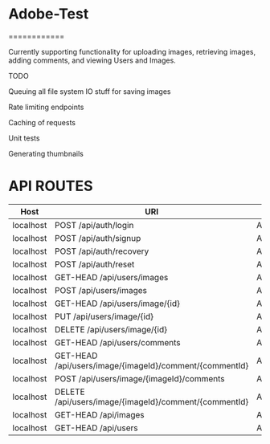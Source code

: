 # Adobe-Test
============

Currently supporting functionality for uploading images, retrieving images, adding comments, and viewing Users and Images.

TODO


Queuing all file system IO stuff for saving images

Rate limiting endpoints

Caching of requests

Unit tests

Generating thumbnails


# API ROUTES
| Host      | URI                                                     | Action                                          | Protected | Version(s) |
|-----------|---------------------------------------------------------|-------------------------------------------------|-----------|------------|
| localhost | POST /api/auth/login                                    | App\Api\V1\Controllers\AuthController@login     | No        | v1         |
| localhost | POST /api/auth/signup                                   | App\Api\V1\Controllers\AuthController@signup    | No        | v1         |
| localhost | POST /api/auth/recovery                                 | App\Api\V1\Controllers\AuthController@recovery  | No        | v1         |
| localhost | POST /api/auth/reset                                    | App\Api\V1\Controllers\AuthController@reset     | No        | v1         |
| localhost | GET-HEAD /api/users/images                              | App\Api\V1\Controllers\ImageController@index    | Yes       | v1         |
| localhost | POST /api/users/images                                  | App\Api\V1\Controllers\ImageController@store    | Yes       | v1         |
| localhost | GET-HEAD /api/users/image/{id}                          | App\Api\V1\Controllers\ImageController@show     | Yes       | v1         |
| localhost | PUT /api/users/image/{id}                               | App\Api\V1\Controllers\ImageController@update   | Yes       | v1         |
| localhost | DELETE /api/users/image/{id}                            | App\Api\V1\Controllers\ImageController@delete   | Yes       | v1         |
| localhost | GET-HEAD /api/users/comments                            | App\Api\V1\Controllers\CommentController@index  | Yes       | v1         |
| localhost | GET-HEAD /api/users/image/{imageId}/comment/{commentId} | App\Api\V1\Controllers\CommentController@show   | Yes       | v1         |
| localhost | POST /api/users/image/{imageId}/comments                | App\Api\V1\Controllers\CommentController@store  | Yes       | v1         |
| localhost | DELETE /api/users/image/{imageId}/comment/{commentId}   | App\Api\V1\Controllers\CommentController@delete | Yes       | v1         |
| localhost | GET-HEAD /api/images                                    | App\Api\V1\Controllers\ImageController@gallery  | No        | v1         |
| localhost | GET-HEAD /api/users                                     | App\Api\V1\Controllers\UserController@gallery   | No        | v1         |
